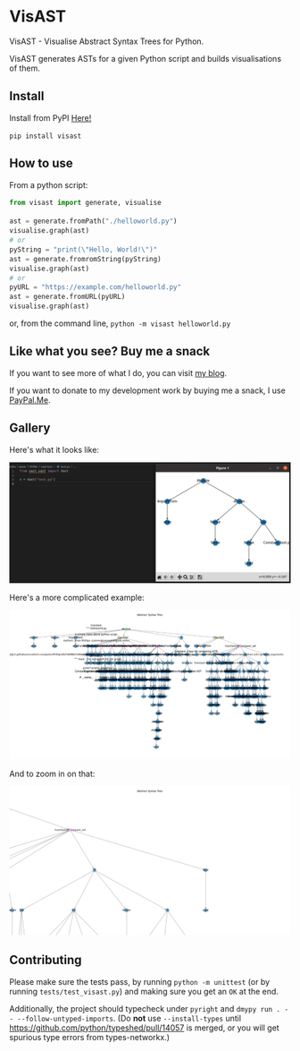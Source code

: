 # VisAST

VisAST - Visualise Abstract Syntax Trees for Python.

VisAST generates ASTs for a given Python script and builds visualisations of them.

## Install

Install from PyPI [Here!](https://pypi.org/project/VisAST/)

`pip install visast`

## How to use

From a python script:

```python
from visast import generate, visualise

ast = generate.fromPath("./helloworld.py")
visualise.graph(ast)
# or
pyString = "print(\"Hello, World!\")"
ast = generate.fromromString(pyString)
visualise.graph(ast)
# or
pyURL = "https://example.com/helloworld.py"
ast = generate.fromURL(pyURL)
visualise.graph(ast)
```

or, from the command line, `python -m visast helloworld.py`

## Like what you see?  Buy me a snack

If you want to see more of what I do, you can visit [my blog](https://jamesphillipsuk.com "Go there now").

If you want to donate to my development work by buying me a snack, I use [PayPal.Me](https://paypal.me/JamesPhillipsUK "My PayPal.Me").

## Gallery

Here's what it looks like:

![ast](example.webp "Example 1")

Here's a more complicated example:

![ast](Figure_1.png "Example 2")

And to zoom in on that:

![ast](Figure_2.png "Example 3")

## Contributing

Please make sure the tests pass, by running `python -m unittest` (or by running `tests/test_visast.py`) and making sure you get an `OK` at the end.

Additionally, the project should typecheck under `pyright` and `dmypy run . -- --follow-untyped-imports`. (Do **not** use `--install-types` until https://github.com/python/typeshed/pull/14057 is merged, or you will get spurious type errors from types-networkx.)
